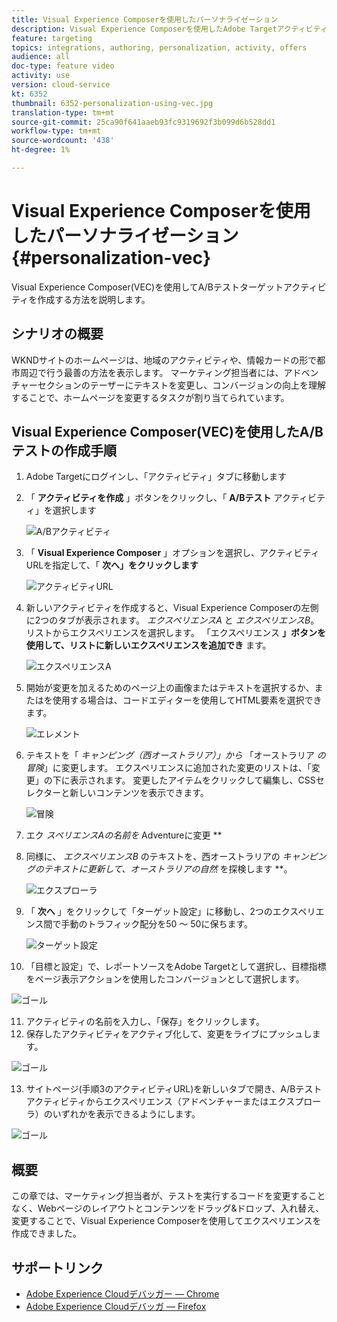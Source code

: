 ```yaml
---
title: Visual Experience Composerを使用したパーソナライゼーション
description: Visual Experience Composerを使用したAdobe Targetアクティビティの作成方法を説明します。
feature: targeting
topics: integrations, authoring, personalization, activity, offers
audience: all
doc-type: feature video
activity: use
version: cloud-service
kt: 6352
thumbnail: 6352-personalization-using-vec.jpg
translation-type: tm+mt
source-git-commit: 25ca90f641aaeb93fc9319692f3b099d6b528dd1
workflow-type: tm+mt
source-wordcount: '438'
ht-degree: 1%

---
```



# Visual Experience Composerを使用したパーソナライゼーション {#personalization-vec}

Visual Experience Composer(VEC)を使用してA/Bテストターゲットアクティビティを作成する方法を説明します。


## シナリオの概要

WKNDサイトのホームページは、地域のアクティビティや、情報カードの形で都市周辺で行う最善の方法を表示します。 マーケティング担当者には、アドベンチャーセクションのテーザーにテキストを変更し、コンバージョンの向上を理解することで、ホームページを変更するタスクが割り当てられています。

## Visual Experience Composer(VEC)を使用したA/Bテストの作成手順

1. Adobe Targetにログインし、「アクティビティ」タブに移動します
2. 「 **アクティビティを作成** 」ボタンをクリックし、「 **A/Bテスト** アクティビティ」を選択します

   ![A/Bアクティビティ](assets/ab-target-activity.png)

3. 「 **Visual Experience Composer** 」オプションを選択し、アクティビティURLを指定して、「 **次へ」をクリックします**

   ![アクティビティURL](assets/ab-test-url.png)

4. 新しいアクティビティを作成すると、Visual Experience Composerの左側に2つのタブが表示されます。 *エクスペリエンスA* と *エクスペリエンスB*。 リストからエクスペリエンスを選択します。 「エクスペリエンス **」ボタンを使用して、リストに新しいエクスペリエンスを追加でき** ます。

   ![エクスペリエンスA](assets/experience.png)

5. 開始が変更を加えるためのページ上の画像またはテキストを選択するか、またはを使用する場合は、コードエディターを使用してHTML要素を選択できます。

   ![エレメント](assets/select-element.png)

6. テキストを「 *キャンピング（西オーストラリア）」から* 「オーストラリア *の冒険*」に変更します。 エクスペリエンスに追加された変更のリストは、「変更」の下に表示されます。 変更したアイテムをクリックして編集し、CSSセレクターと新しいコンテンツを表示できます。

   ![冒険](assets/adventures.png)

7. エク *スペリエンスAの名前を* Adventureに変更 **
8. 同様に、 *エクスペリエンスB* のテキストを、西オーストラリアの *キャンピングのテキストに更新して、オーストラリアの自然* を探検します **。

   ![エクスプローラ](assets/explore.png)

9. 「 **次へ** 」をクリックして「ターゲット設定」に移動し、2つのエクスペリエンス間で手動のトラフィック配分を50 ～ 50に保ちます。

   ![ターゲット設定](assets/targeting.png)

10. 「目標と設定」で、レポートソースをAdobe Targetとして選択し、目標指標をページ表示アクションを使用したコンバージョンとして選択します。

   ![ゴール](assets/goals.png)

11. アクティビティの名前を入力し、「保存」をクリックします。
12. 保存したアクティビティをアクティブ化して、変更をライブにプッシュします。

   ![ゴール](assets/activate.png)

13. サイトページ(手順3のアクティビティURL)を新しいタブで開き、A/Bテストアクティビティからエクスペリエンス（アドベンチャーまたはエクスプローラ）のいずれかを表示できるようにします。

   ![ゴール](assets/publish.png)

## 概要

この章では、マーケティング担当者が、テストを実行するコードを変更することなく、Webページのレイアウトとコンテンツをドラッグ&amp;ドロップ、入れ替え、変更することで、Visual Experience Composerを使用してエクスペリエンスを作成できました。

## サポートリンク

* [Adobe Experience Cloudデバッガー — Chrome](https://chrome.google.com/webstore/detail/adobe-experience-cloud-de/ocdmogmohccmeicdhlhhgepeaijenapj)
* [Adobe Experience Cloudデバッガ — Firefox](https://addons.mozilla.org/en-US/firefox/addon/adobe-experience-platform-dbg/)